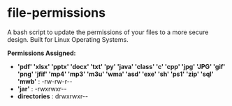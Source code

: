 # file-permissions
A bash script to update the permissions of your files to a more secure design. Built for Linux Operating Systems.<br />

<b>Permissions Assigned:</b>
<ul>
	<li><b>'pdf' 'xlsx' 'pptx' 'docx' 'txt' 'py' 'java' 'class' 'c' 'cpp' 'jpg' 'JPG' 'gif' 'png' 
	'jfif' 'mp4' 'mp3' 'm3u' 'wma' 'asd' 'exe' 'sh' 'ps1' 'zip' 'sql' 'mwb'</b> : -rw-rw-r--</li>
	<li><b>'jar'</b> : -rwxrwxr--</li>
	<li><b>directories</b> : drwxrwxr--</li>
</ul>
